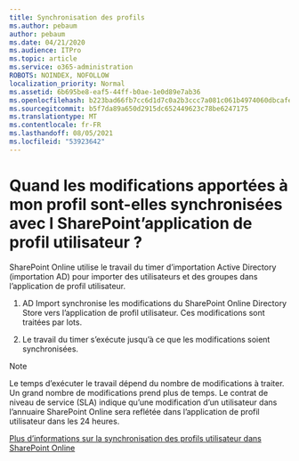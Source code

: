 ```yaml
---
title: Synchronisation des profils
ms.author: pebaum
author: pebaum
ms.date: 04/21/2020
ms.audience: ITPro
ms.topic: article
ms.service: o365-administration
ROBOTS: NOINDEX, NOFOLLOW
localization_priority: Normal
ms.assetid: 6b695be8-eaf5-44ff-b0ae-1e0d89e7ab36
ms.openlocfilehash: b223bad66fb7cc6d1d7c0a2b3ccc7a081c061b4974060dbcafec84dfb24eb782
ms.sourcegitcommit: b5f7da89a650d2915dc652449623c78be6247175
ms.translationtype: MT
ms.contentlocale: fr-FR
ms.lasthandoff: 08/05/2021
ms.locfileid: "53923642"
---
```

# <a name="when-do-my-profile-changes-sync-to-the-sharepoint-user-profile-application"></a>Quand les modifications apportées à mon profil sont-elles synchronisées avec l SharePoint’application de profil utilisateur ?

SharePoint Online utilise le travail du timer d’importation Active Directory (importation AD) pour importer des utilisateurs et des groupes dans l’application de profil utilisateur. 
  
1. AD Import synchronise les modifications du SharePoint Online Directory Store vers l’application de profil utilisateur. Ces modifications sont traitées par lots.
    
2. Le travail du timer s’exécute jusqu’à ce que les modifications soient synchronisées.
    
> [!NOTE]
> Le temps d’exécuter le travail dépend du nombre de modifications à traiter. Un grand nombre de modifications prend plus de temps. Le contrat de niveau de service (SLA) indique qu’une modification d’un utilisateur dans l’annuaire SharePoint Online sera reflétée dans l’application de profil utilisateur dans les 24 heures. 
  
[Plus d’informations sur la synchronisation des profils utilisateur dans SharePoint Online](https://go.microsoft.com/fwlink/?linkid=875671)
  

